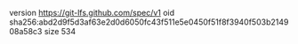 version https://git-lfs.github.com/spec/v1
oid sha256:abd2d9f5d3af63e2d0d6050fc43f511e5e0450f51f8f3940f503b214908a58c3
size 534
